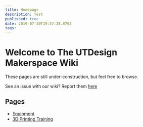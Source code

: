 ```yaml
---
title: Homepage
description: Test
published: true
date: 2019-07-30T19:57:28.876Z
tags: 
---
```


# Welcome to The UTDesign Makerspace Wiki

These pages are still under-construction, but feel free to browse.

See an issue with our wiki? Report them [here](https://github.com/utdesign-makerspace/wiki/issues/new)

## Pages

- [Equipment](/equipment)
- [3D Printing Training](/3d-printing-training)
